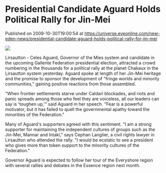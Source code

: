 # Presidential Candidate Aguard Holds Political Rally for Jin-Mei
Published on 2009-10-30T19:00:54 at https://universe.eveonline.com/new-eden-news/presidential-candidate-aguard-holds-political-rally-for-jin-mei

![](http://www.eve-mercury.net/images/mercurybanner.png)  
  
Lirsautton - Celes Aguard, Governor of the Mies system and candidate in the upcoming Gallente Federation presidential election, attracted a crowd numbering in the thousands for a political rally at the planet Chakaux in the Lirsautton system yesterday. Aguard spoke at length of her Jin-Mei heritage and the promise to sponsor the development of "fringe worlds and minority communities," gaining positive reactions from those assembled.

"When frontier settlements starve under Caldari blockades, and riots and panic spreads among those who feel they are voiceless, all our leaders can say is 'toughen up,'" said Aguard in her speech. "Fear is a powerful motivator, but it has failed to quell the governmental apathy toward the minorities of the Federation."

Many of Aguard's supporters agreed with this sentiment. "I am a strong supporter for maintaining the independent cultures of groups such as the Jin-Mei, Mannar and Intaki," says Cephan Langlier, a civil rights lawyer in Lirsautton who attended the rally. "I would be ecstatic to see a president who gives more than token support to the minority cultures of the Federation."

Governor Aguard is expected to follow her tour of the Everyshore region with several rallies and debates in the Essence region next month.
